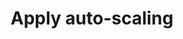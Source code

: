 ---
layout: tactic
title:  "Apply auto-scaling"
tags:   scaling cloud-principles
t-sort: "Awesome Tactic"
t-type: "Architectural Tactic"
categories: resource-allocation
t-description: "Auto scaling involves scaling the application to optimize the performance and costs. The application is monitored and automatically adjusted to ensure stable performance at the lowest costs. This enables on-demand resource usage which is a different approach compared to the traditional method where extra resources are constantly available to be prepared for peak load. When applying auto-scaling, the number of resources used are adjusted based on the workload. Hence, the energy to power the resources is proportional to the workload. Thus, we expect a positive effect of auto-scaling on energy efficiency."
t-participant: "Cloud consumer"
t-artifact: "Cloud workloads"
t-context: "Public cloud"
t-feature: "Resources allocated to workloads"
t-intent: "Optimizing performance, cost, and energy-efficiency"
t-targetQA: "Performance"
t-relatedQA: "Energy-efficiency, cost-efficiency"
t-measuredimpact: 
t-source: "Master Thesis “Architectural Tactics to Optimize Software for Energy Efficiency in the Public Cloud” by Sophie Vos"
t-source-doi: "N/A"
---